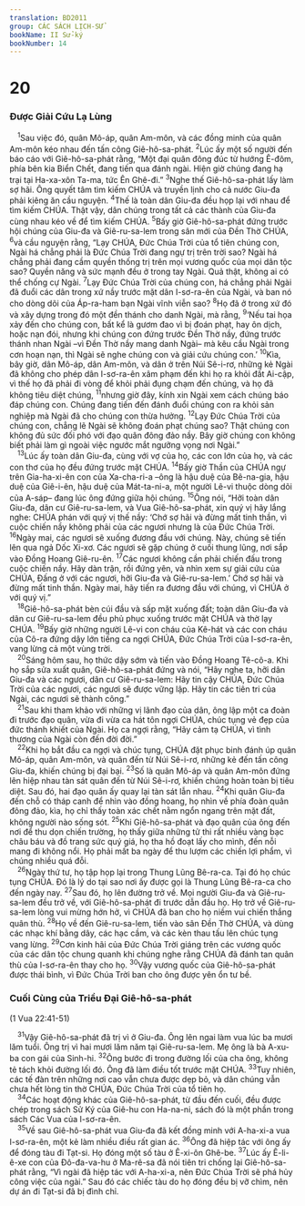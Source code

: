 ```yaml
---
translation: BD2011
group: CÁC SÁCH LỊCH-SỬ
bookName: II Sử-ký 
bookNumber: 14
---
```


<div class="title"><h1>20</h1><h3>Ðược Giải Cứu Lạ Lùng</h3></div>
<span class="verse 2su_20_1"> <sup>1</sup>Sau việc đó, quân Mô-áp, quân Am-môn, và các đồng minh của quân Am-môn kéo nhau đến tấn công Giê-hô-sa-phát. </span>
<span class="verse 2su_20_2"><sup>2</sup>Lúc ấy một số người đến báo cáo với Giê-hô-sa-phát rằng, “Một đại quân đông đúc từ hướng Ê-đôm, phía bên kia Biển Chết, đang tiến qua đánh ngài. Hiện giờ chúng đang hạ trại tại Ha-xa-xôn Ta-ma, tức Ên Ghê-đi.” </span>
<span class="verse 2su_20_3"><sup>3</sup>Nghe thế Giê-hô-sa-phát lấy làm sợ hãi. Ông quyết tâm tìm kiếm CHÚA và truyền lịnh cho cả nước Giu-đa phải kiêng ăn cầu nguyện. </span>
<span class="verse 2su_20_4"><sup>4</sup>Thế là toàn dân Giu-đa đều họp lại với nhau để tìm kiếm CHÚA. Thật vậy, dân chúng trong tất cả các thành của Giu-đa cùng nhau kéo về để tìm kiếm CHÚA. </span>
<span class="verse 2su_20_5"><sup>5</sup>Bấy giờ Giê-hô-sa-phát đứng trước hội chúng của Giu-đa và Giê-ru-sa-lem trong sân mới của Ðền Thờ CHÚA, </span>
<span class="verse 2su_20_6"><sup>6</sup>và cầu nguyện rằng, “Lạy CHÚA, Ðức Chúa Trời của tổ tiên chúng con, Ngài há chẳng phải là Ðức Chúa Trời đang ngự trị trên trời sao? Ngài há chẳng phải đang cầm quyền thống trị trên mọi vương quốc của mọi dân tộc sao? Quyền năng và sức mạnh đều ở trong tay Ngài. Quả thật, không ai có thể chống cự Ngài. </span>
<span class="verse 2su_20_7"><sup>7</sup>Lạy Ðức Chúa Trời của chúng con, há chẳng phải Ngài đã đuổi các dân trong xứ nầy trước mặt dân I-sơ-ra-ên của Ngài, và ban nó cho dòng dõi của Áp-ra-ham bạn Ngài vĩnh viễn sao? </span>
<span class="verse 2su_20_8"><sup>8</sup>Họ đã ở trong xứ đó và xây dựng trong đó một đền thánh cho danh Ngài, mà rằng, </span>
<span class="verse 2su_20_9"><sup>9</sup>‘Nếu tai họa xảy đến cho chúng con, bất kể là gươm đao vì bị đoán phạt, hay ôn dịch, hoặc nạn đói, nhưng khi chúng con đứng trước Ðền Thờ nầy, đứng trước thánh nhan Ngài –vì Ðền Thờ nầy mang danh Ngài– mà kêu cầu Ngài trong cơn hoạn nạn, thì Ngài sẽ nghe chúng con và giải cứu chúng con.’ </span>
<span class="verse 2su_20_10"><sup>10</sup>Kìa, bây giờ, dân Mô-áp, dân Am-môn, và dân ở trên Núi Sê-i-rơ, những kẻ Ngài đã không cho phép dân I-sơ-ra-ên xâm phạm đến khi họ ra khỏi đất Ai-cập, vì thế họ đã phải đi vòng để khỏi phải đụng chạm đến chúng, và họ đã không tiêu diệt chúng, </span>
<span class="verse 2su_20_11"><sup>11</sup>nhưng giờ đây, kính xin Ngài xem cách chúng báo đáp chúng con. Chúng đang tiến đến đánh đuổi chúng con ra khỏi sản nghiệp mà Ngài đã cho chúng con thừa hưởng. </span>
<span class="verse 2su_20_12"><sup>12</sup>Lạy Ðức Chúa Trời của chúng con, chẳng lẽ Ngài sẽ không đoán phạt chúng sao? Thật chúng con không đủ sức đối phó với đạo quân đông đảo nầy. Bây giờ chúng con không biết phải làm gì ngoài việc ngước mắt ngưỡng vọng nơi Ngài.”<br/></span>
<span class="verse 2su_20_13"> <sup>13</sup>Lúc ấy toàn dân Giu-đa, cùng với vợ của họ, các con lớn của họ, và các con thơ của họ đều đứng trước mặt CHÚA. </span>
<span class="verse 2su_20_14"><sup>14</sup>Bấy giờ Thần của CHÚA ngự trên Gia-ha-xi-ên con của Xa-cha-ri-a –ông là hậu duệ của Bê-na-gia, hậu duệ của Giê-i-ên, hậu duệ của Mát-ta-ni-a, một người Lê-vi thuộc dòng dõi của A-sáp– đang lúc ông đứng giữa hội chúng. </span>
<span class="verse 2su_20_15"><sup>15</sup>Ông nói, “Hỡi toàn dân Giu-đa, dân cư Giê-ru-sa-lem, và Vua Giê-hô-sa-phát, xin quý vị hãy lắng nghe: CHÚA phán với quý vị thế nầy: ‘Chớ sợ hãi và đừng mất tinh thần, vì cuộc chiến nầy không phải của các ngươi nhưng là của Ðức Chúa Trời. </span>
<span class="verse 2su_20_16"><sup>16</sup>Ngày mai, các ngươi sẽ xuống đương đầu với chúng. Này, chúng sẽ tiến lên qua ngả Dốc Xi-xơ. Các ngươi sẽ gặp chúng ở cuối thung lũng, nơi sắp vào Ðồng Hoang Giê-ru-ên. </span>
<span class="verse 2su_20_17"><sup>17</sup>Các ngươi không cần phải chiến đấu trong cuộc chiến nầy. Hãy dàn trận, rồi đứng yên, và nhìn xem sự giải cứu của CHÚA, Ðấng ở với các ngươi, hỡi Giu-đa và Giê-ru-sa-lem.’ Chớ sợ hãi và đừng mất tinh thần. Ngày mai, hãy tiến ra đương đầu với chúng, vì CHÚA ở với quý vị.”<br/></span>
<span class="verse 2su_20_18"> <sup>18</sup>Giê-hô-sa-phát bèn cúi đầu và sấp mặt xuống đất; toàn dân Giu-đa và dân cư Giê-ru-sa-lem đều phủ phục xuống trước mặt CHÚA và thờ lạy CHÚA. </span>
<span class="verse 2su_20_19"><sup>19</sup>Bấy giờ những người Lê-vi con cháu của Kê-hát và các con cháu của Cô-ra đứng dậy lớn tiếng ca ngợi CHÚA, Ðức Chúa Trời của I-sơ-ra-ên, vang lừng cả một vùng trời.<br/></span>
<span class="verse 2su_20_20"> <sup>20</sup>Sáng hôm sau, họ thức dậy sớm và tiến vào Ðồng Hoang Tê-cô-a. Khi họ sắp sửa xuất quân, Giê-hô-sa-phát đứng và nói, “Hãy nghe ta, hỡi dân Giu-đa và các ngươi, dân cư Giê-ru-sa-lem: Hãy tin cậy CHÚA, Ðức Chúa Trời của các ngươi, các ngươi sẽ được vững lập. Hãy tin các tiên tri của Ngài, các ngươi sẽ thành công.”<br/></span>
<span class="verse 2su_20_21"> <sup>21</sup>Sau khi tham khảo với những vị lãnh đạo của dân, ông lập một ca đoàn đi trước đạo quân, vừa đi vừa ca hát tôn ngợi CHÚA, chúc tụng vẻ đẹp của đức thánh khiết của Ngài. Họ ca ngợi rằng, “Hãy cảm tạ CHÚA, vì tình thương của Ngài còn đến đời đời.”<br/></span>
<span class="verse 2su_20_22"> <sup>22</sup>Khi họ bắt đầu ca ngợi và chúc tụng, CHÚA đặt phục binh đánh úp quân Mô-áp, quân Am-môn, và quân đến từ Núi Sê-i-rơ, những kẻ đến tấn công Giu-đa, khiến chúng bị đại bại. </span>
<span class="verse 2su_20_23"><sup>23</sup>Số là quân Mô-áp và quân Am-môn đứng lên hiệp nhau tàn sát quân đến từ Núi Sê-i-rơ, khiến chúng hoàn toàn bị tiêu diệt. Sau đó, hai đạo quân ấy quay lại tàn sát lẫn nhau. </span>
<span class="verse 2su_20_24"><sup>24</sup>Khi quân Giu-đa đến chỗ có tháp canh để nhìn vào đồng hoang, họ nhìn về phía đoàn quân đông đảo, kìa, họ chỉ thấy toàn xác chết nằm ngổn ngang trên mặt đất, không người nào sống sót. </span>
<span class="verse 2su_20_25"><sup>25</sup>Khi Giê-hô-sa-phát và đạo quân của ông đến nơi để thu dọn chiến trường, họ thấy giữa những tử thi rất nhiều vàng bạc châu báu và đồ trang sức quý giá, họ tha hồ đoạt lấy cho mình, đến nỗi mang đi không nổi. Họ phải mất ba ngày để thu lượm các chiến lợi phẩm, vì chúng nhiều quá đỗi.<br/></span>
<span class="verse 2su_20_26"> <sup>26</sup>Ngày thứ tư, họ tập họp lại trong Thung Lũng Bê-ra-ca. Tại đó họ chúc tụng CHÚA. Ðó là lý do tại sao nơi ấy được gọi là Thung Lũng Bê-ra-ca cho đến ngày nay. </span>
<span class="verse 2su_20_27"><sup>27</sup>Sau đó, họ lên đường trở về. Mọi người Giu-đa và Giê-ru-sa-lem đều trở về, với Giê-hô-sa-phát đi trước dẫn đầu họ. Họ trở về Giê-ru-sa-lem lòng vui mừng hớn hở, vì CHÚA đã ban cho họ niềm vui chiến thắng quân thù. </span>
<span class="verse 2su_20_28"><sup>28</sup>Họ về đến Giê-ru-sa-lem, tiến vào sân Ðền Thờ CHÚA, và dùng các nhạc khí bằng dây, các hạc cầm, và các kèn thau tấu lên chúc tụng vang lừng. </span>
<span class="verse 2su_20_29"><sup>29</sup>Cơn kinh hãi của Ðức Chúa Trời giáng trên các vương quốc của các dân tộc chung quanh khi chúng nghe rằng CHÚA đã đánh tan quân thù của I-sơ-ra-ên thay cho họ. </span>
<span class="verse 2su_20_30"><sup>30</sup>Vậy vương quốc của Giê-hô-sa-phát được thái bình, vì Ðức Chúa Trời ban cho ông được yên ổn tư bề.<br/></span>
<div class="title"><h3>Cuối Cùng của Triều Ðại Giê-hô-sa-phát</h3><p>(1 Vua 22:41-51)</p></div>
<span class="verse 2su_20_31"> <sup>31</sup>Vậy Giê-hô-sa-phát đã trị vì ở Giu-đa. Ông lên ngai làm vua lúc ba mươi lăm tuổi. Ông trị vì hai mươi lăm năm tại Giê-ru-sa-lem. Mẹ ông là bà A-xu-ba con gái của Sinh-hi. </span>
<span class="verse 2su_20_32"><sup>32</sup>Ông bước đi trong đường lối của cha ông, không tẻ tách khỏi đường lối đó. Ông đã làm điều tốt trước mặt CHÚA. </span>
<span class="verse 2su_20_33"><sup>33</sup>Tuy nhiên, các tế đàn trên những nơi cao vẫn chưa được dẹp bỏ, và dân chúng vẫn chưa hết lòng tin thờ CHÚA, Ðức Chúa Trời của tổ tiên họ.<br/></span>
<span class="verse 2su_20_34"> <sup>34</sup>Các hoạt động khác của Giê-hô-sa-phát, từ đầu đến cuối, đều được chép trong sách Sử Ký của Giê-hu con Ha-na-ni, sách đó là một phần trong sách Các Vua của I-sơ-ra-ên.<br/></span>
<span class="verse 2su_20_35"> <sup>35</sup>Về sau Giê-hô-sa-phát vua Giu-đa đã kết đồng minh với A-ha-xi-a vua I-sơ-ra-ên, một kẻ làm nhiều điều rất gian ác. </span>
<span class="verse 2su_20_36"><sup>36</sup>Ông đã hiệp tác với ông ấy để đóng tàu đi Tạt-si. Họ đóng một số tàu ở Ê-xi-ôn Ghê-be. </span>
<span class="verse 2su_20_37"><sup>37</sup>Lúc ấy Ê-li-ê-xe con của Ðô-đa-va-hu ở Ma-rê-sa đã nói tiên tri chống lại Giê-hô-sa-phát rằng, “Vì ngài đã hiệp tác với A-ha-xi-a, nên Ðức Chúa Trời sẽ phá hủy công việc của ngài.” Sau đó các chiếc tàu do họ đóng đều bị vỡ chìm, nên dự án đi Tạt-si đã bị đình chỉ.<br/></span>
